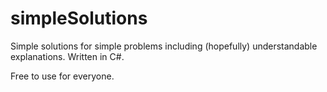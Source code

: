 # simpleSolutions
Simple solutions for simple problems including (hopefully) understandable explanations. Written in C#.

Free to use for everyone.
